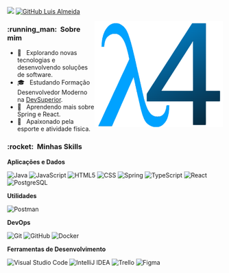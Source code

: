 ![](https://komarev.com/ghpvc/?username=4lmeida&color=006bed)
[![GitHub Luis Almeida]( https://img.shields.io/github/followers/4lmeida?label=follow&style=social)](https://github.com/4lmeida)

<img src="logo2.png" width="300px" min-width="300px" max-width="300px" align="right" alt="Logo lambda-four">

<h3> :running_man: &nbsp;Sobre mim </h3>

- 🤔 &nbsp; Explorando novas tecnologias e desenvolvendo soluções de software.
- 🎓 &nbsp; Estudando Formação Desenvolvedor Moderno na <a href="https://devsuperior.com.br/cursos">DevSuperior</a>.
- 🌱 &nbsp; Aprendendo mais sobre Spring e React.
- 💪 &nbsp; Apaixonado pela esporte e atividade física. 

<h3> :rocket: &nbsp;Minhas Skills </h3>

**Aplicações e Dados**

  ![Java](https://img.shields.io/badge/Java-333333?style=flat&logo=java&logoColor=007396)
  ![JavaScript](https://img.shields.io/badge/-JavaScript-333333?style=flat&logo=javascript)
  ![HTML5](https://img.shields.io/badge/-HTML5-333333?style=flat&logo=HTML5)
  ![CSS](https://img.shields.io/badge/-CSS-333333?style=flat&logo=CSS3&logoColor=1572B6)
  ![Spring](https://img.shields.io/badge/-Spring-333333?style=flat&logo=spring)
  ![TypeScript](https://img.shields.io/badge/-TypeScript-333333?style=flat&logo=typescript)
  ![React](https://img.shields.io/badge/-React-333333?style=flat&logo=react)
  ![PostgreSQL](https://img.shields.io/badge/-PostgreSQL-333333?style=flat&logo=postgresql)

**Utilidades**

  ![Postman](https://img.shields.io/badge/-Postman-333333?style=flat&logo=postman)
  

**DevOps**

  ![Git](https://img.shields.io/badge/-Git-333333?style=flat&logo=git)
  ![GitHub](https://img.shields.io/badge/-GitHub-333333?style=flat&logo=github)
  ![Docker](https://img.shields.io/badge/-Docker-333333?style=flat&logo=docker)

**Ferramentas de Desenvolvimento**

  ![Visual Studio Code](https://img.shields.io/badge/-Visual%20Studio%20Code-333333?style=flat&logo=visual-studio-code&logoColor=007ACC)
  ![IntelliJ IDEA](https://img.shields.io/badge/IntelliJIDEA-333333?style=flat&logo=intellij-idea&logoColor=007ACC)
  ![Trello](https://img.shields.io/badge/-Trello-333333?style=flat&logo=trello&logoColor=007ACC)
  ![Figma](https://img.shields.io/badge/-Figma-333333?style=flat&logo=figma&logoColor=007ACC)



